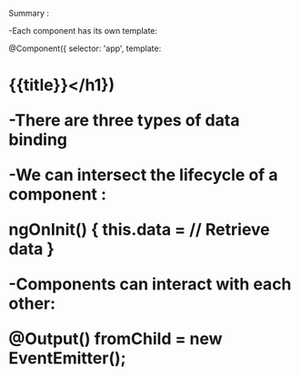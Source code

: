 Summary :

-Each component has its own template:

@Component({ selector: 'app', template: <h1>{{title}}</h1})

-There are three types of data binding

-We can intersect the lifecycle of a component :

ngOnInit() { this.data = // Retrieve data }

-Components can interact with each other:

@Output() fromChild = new EventEmitter<boolen>();

